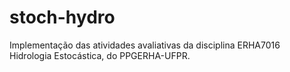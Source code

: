 # stoch-hydro
Implementação das atividades avaliativas da disciplina ERHA7016 Hidrologia Estocástica, do PPGERHA-UFPR.

